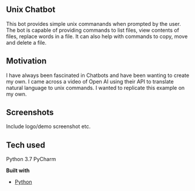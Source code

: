 ## Unix Chatbot
This bot provides simple unix commanands when prompted by the user. The bot is capable of providing commands to list files, view contents of files, replace words in a file. It can also help with commands to copy, move and delete a file. 


## Motivation
I have always been fascinated in Chatbots and have been wanting to create my own. I came across a video of Open AI using their API to translate natural language to unix commands. I wanted to replicate this example on my own.   

 
## Screenshots
Include logo/demo screenshot etc.

## Tech used
Python 3.7
PyCharm

<b>Built with</b>
- [Python](https://www.python.org/)


